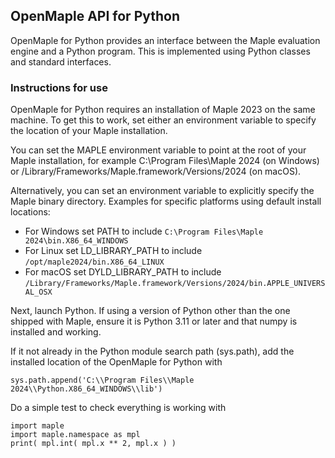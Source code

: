 ## OpenMaple API for Python

OpenMaple for Python provides an interface between the Maple evaluation engine and a Python program.  This is implemented using Python classes and standard interfaces.

### Instructions for use

OpenMaple for Python requires an installation of Maple 2023 on the same machine. To get this to work, set either an environment variable to specify the location of your Maple installation.

You can set the MAPLE environment variable to point at the root of your Maple installation, for example C:\Program Files\Maple 2024 (on Windows) or /Library/Frameworks/Maple.framework/Versions/2024 (on macOS).

Alternatively, you can set an environment variable to explicitly specify the Maple binary directory. Examples for specific platforms using default install locations:
* For Windows set PATH to include `C:\Program Files\Maple 2024\bin.X86_64_WINDOWS`
* For Linux set LD_LIBRARY_PATH to include `/opt/maple2024/bin.X86_64_LINUX`
* For macOS set DYLD_LIBRARY_PATH to include `/Library/Frameworks/Maple.framework/Versions/2024/bin.APPLE_UNIVERSAL_OSX`

Next, launch Python. If using a version of Python other than the one shipped with Maple, ensure it is Python 3.11 or later and that numpy is installed and working. 

If it not already in the Python module search path (sys.path), add the installed location of the OpenMaple for Python with
```
sys.path.append('C:\\Program Files\\Maple 2024\\Python.X86_64_WINDOWS\\lib')
```

Do a simple test to check everything is working with
```
import maple
import maple.namespace as mpl
print( mpl.int( mpl.x ** 2, mpl.x ) )
```
